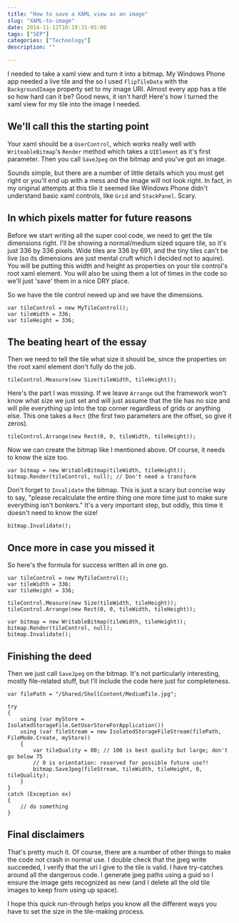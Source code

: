 ```yaml
---
title: "How to save a XAML view as an image"
slug: "XAML-to-image"
date: 2014-11-12T10:19:31-05:00
tags: ["SEP"]
categories: ["Technology"]
description: ""

---
```


I needed to take a xaml view and turn it into a bitmap. My Windows Phone app needed a live tile and the so I used `FlipTileData` with the `BackgroundImage` property set to my image URI. Almost every app has a tile so how hard can it be? Good news, it isn't hard! Here's how I turned the xaml view for my tile into the image I needed.

## We'll call this the starting point

Your xaml should be a `UserControl`, which works really well with `WriteableBitmap`'s `Render` method which takes a `UIElement` as it's first parameter. Then you call `SaveJpeg` on the bitmap and you've got an image.

Sounds simple, but there are a number of little details which you must get right or you'll end up with a mess and the image will not look right. In fact, in my original attempts at this tile it seemed like Windows Phone didn't understand basic xaml controls, like `Grid` and `StackPanel`. Scary.

## In which pixels matter for future reasons

Before we start writing all the super cool code, we need to get the tile dimensions right. I'll be showing a normal/medium sized square tile, so it's just 336 by 336 pixels. Wide tiles are 336 by 691, and the tiny tiles can't be live (so its dimensions are just mental cruft which I decided not to aquire). You will be putting this width and height as properties on your tile control's root xaml element. You will also be using them a lot of times in the code so we'll just 'save' them in a nice DRY place.

So we have the tile control newed up and we have the dimensions.

```
var tileControl = new MyTileControl();
var tileWidth = 336;
var tileHeight = 336;
```

## The beating heart of the essay

Then we need to tell the tile what size it should be, since the properties on the root xaml element don't fully do the job.

```
tileControl.Measure(new Size(tileWidth, tileHeight));
```

Here's the part I was missing. If we leave `Arrange` out the framework won't know what size we just set and will just assume that the tile has no size and will pile everything up into the top corner regardless of grids or anything else. This one takes a `Rect` (the first two parameters are the offset, so give it zeros).

```
tileControl.Arrange(new Rect(0, 0, tileWidth, tileHeight));
```

Now we can create the bitmap like I mentioned above. Of course, it needs to know the size too.

```
var bitmap = new WritableBitmap(tileWidth, tileHeight));
bitmap.Render(tileControl, null); // Don't need a transform
```

Don't forget to `Invalidate` the bitmap. This is just a scary but concise way to say, "please recalculate the entire thing one more time just to make sure everything isn't bonkers." It's a very important step, but oddly, this time it doesn't need to know the size!

```
bitmap.Invalidate();
```

## Once more in case you missed it

So here's the formula for success written all in one go.

```
var tileControl = new MyTileControl();
var tileWidth = 336;
var tileHeight = 336;

tileControl.Measure(new Size(tileWidth, tileHeight));
tileControl.Arrange(new Rect(0, 0, tileWidth, tileHeight));

var bitmap = new WritableBitmap(tileWidth, tileHeight));
bitmap.Render(tileControl, null);
bitmap.Invalidate();
```

## Finishing the deed

Then we just call `SaveJpeg` on the bitmap. It's not particularly interesting, mostly file-related stuff, but I'll include the code here just for completeness.

```
var filePath = "/Shared/ShellContent/MediumTile.jpg";

try
{
    using (var myStore = IsolatedStorageFile.GetUserStoreForApplication())
    using (var fileStream = new IsolatedStorageFileStream(filePath, FileMode.Create, myStore))
    {
        var tileQuality = 80; // 100 is best quality but large; don't go below 75
        // 0 is orientation: reserved for possible future use?!
        bitmap.SaveJpeg(fileStream, tileWidth, tileHeight, 0, tileQuality);
    }
}
catch (Exception ex)
{
    // do something
}
```

## Final disclaimers

That's pretty much it. Of course, there are a number of other things to make the code not crash in normal use. I double check that the jpeg write succeeded, I verify that the uri I give to the tile is valid. I have try-catches around all the dangerous code. I generate jpeg paths using a guid so I ensure the image gets recognized as new (and I delete all the old tile images to keep from using up space).

I hope this quick run-through helps you know all the different ways you have to set the size in the tile-making process.

